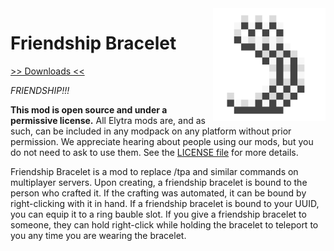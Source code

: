 <img src="icon.png" align="right" width="180px"/>

# Friendship Bracelet

[>> Downloads <<](https://github.com/elytra/FriendshipBracelet/releases)

*FRIENDSHIP!!!*

**This mod is open source and under a permissive license.** All Elytra mods are,
and as such, can be included in any modpack on any platform without prior
permission. We appreciate hearing about people using our mods, but you do not
need to ask to use them. See the [LICENSE file](LICENSE) for more details.

Friendship Bracelet is a mod to replace /tpa and similar commands on multiplayer servers. Upon creating, a friendship bracelet is bound to the person who crafted it. If the crafting was automated, it can be bound by right-clicking with it in hand. If a friendship bracelet is bound to your UUID, you can equip it to a ring bauble slot. If you give a friendship bracelet to someone, they can hold right-click while holding the bracelet to teleport to you any time you are wearing the bracelet.

